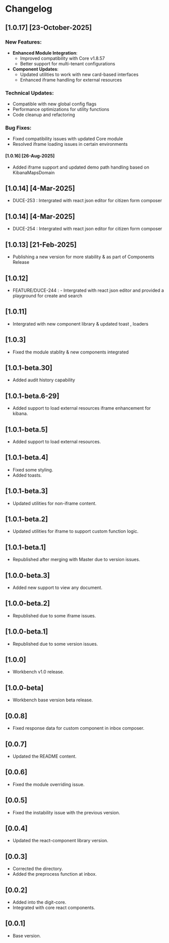 # Changelog

## [1.0.17]  [23-October-2025]

### New Features:
- **Enhanced Module Integration**: 
  - Improved compatibility with Core v1.8.57
  - Better support for multi-tenant configurations
- **Component Updates**:
  - Updated utilities to work with new card-based interfaces
  - Enhanced iframe handling for external resources

### Technical Updates:
- Compatible with new global config flags
- Performance optimizations for utility functions
- Code cleanup and refactoring

### Bug Fixes:
- Fixed compatibility issues with updated Core module
- Resolved iframe loading issues in certain environments

#### [1.0.16]  [26-Aug-2025]
- Added iframe support and updated demo path handling based on KibanaMapsDomain

## [1.0.14]  [4-Mar-2025]
- DUCE-253 : Intergrated with react json editor for citizen form composer

## [1.0.14]  [4-Mar-2025]
- DUCE-254 : Intergrated with react json editor for citizen form composer

## [1.0.13]  [21-Feb-2025]
- Publishing a new version for more stability & as part of Components Release

## [1.0.12]
- FEATURE/DUCE-244 : - Intergrated with react json editor and provided a playground for create and search

## [1.0.11]
- Intergrated with new component library & updated toast , loaders

## [1.0.3]
- Fixed the module stablity & new components integrated

## [1.0.1-beta.30]
- Added audit history capability

## [1.0.1-beta.6-29]
- Added support to load external resources iframe enhancement for kibana.

## [1.0.1-beta.5]
- Added support to load external resources.

## [1.0.1-beta.4]
- Fixed some styling.
- Added toasts.

## [1.0.1-beta.3]
- Updated utilities for non-iframe content.

## [1.0.1-beta.2]
- Updated utilities for iframe to support custom function logic.

## [1.0.1-beta.1]
- Republished after merging with Master due to version issues.

## [1.0.0-beta.3]
- Added new support to view any document.

## [1.0.0-beta.2]
- Republished due to some iframe issues.

## [1.0.0-beta.1]
- Republished due to some version issues.

## [1.0.0]
- Workbench v1.0 release.

## [1.0.0-beta]
- Workbench base version beta release.

## [0.0.8]
- Fixed response data for custom component in inbox composer.

## [0.0.7]
- Updated the README content.

## [0.0.6]
- Fixed the module overriding issue.

## [0.0.5]
- Fixed the instability issue with the previous version.

## [0.0.4]
- Updated the react-component library version.

## [0.0.3]
- Corrected the directory.
- Added the preprocess function at inbox.

## [0.0.2]
- Added into the digit-core.
- Integrated with core react components.

## [0.0.1]
- Base version.
